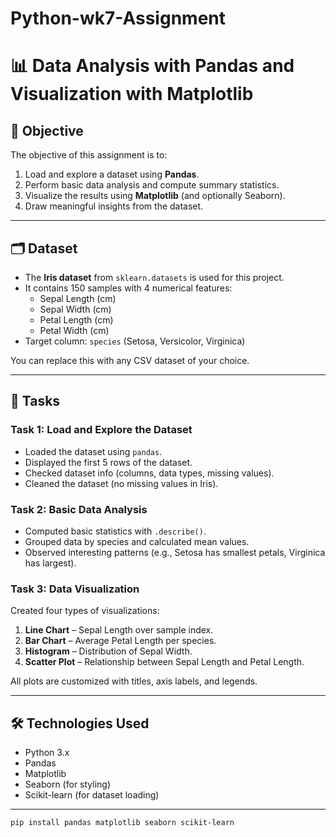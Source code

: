 # Python-wk7-Assignment
# 📊 Data Analysis with Pandas and Visualization with Matplotlib

## 📌 Objective
The objective of this assignment is to:
1. Load and explore a dataset using **Pandas**.
2. Perform basic data analysis and compute summary statistics.
3. Visualize the results using **Matplotlib** (and optionally Seaborn).
4. Draw meaningful insights from the dataset.

---

## 🗂️ Dataset
- The **Iris dataset** from `sklearn.datasets` is used for this project.
- It contains 150 samples with 4 numerical features:
  - Sepal Length (cm)
  - Sepal Width (cm)
  - Petal Length (cm)
  - Petal Width (cm)  
- Target column: `species` (Setosa, Versicolor, Virginica)

You can replace this with any CSV dataset of your choice.

---

## 📖 Tasks

### **Task 1: Load and Explore the Dataset**
- Loaded the dataset using `pandas`.
- Displayed the first 5 rows of the dataset.
- Checked dataset info (columns, data types, missing values).
- Cleaned the dataset (no missing values in Iris).

### **Task 2: Basic Data Analysis**
- Computed basic statistics with `.describe()`.
- Grouped data by species and calculated mean values.
- Observed interesting patterns (e.g., Setosa has smallest petals, Virginica has largest).

### **Task 3: Data Visualization**
Created four types of visualizations:
1. **Line Chart** – Sepal Length over sample index.
2. **Bar Chart** – Average Petal Length per species.
3. **Histogram** – Distribution of Sepal Width.
4. **Scatter Plot** – Relationship between Sepal Length and Petal Length.

All plots are customized with titles, axis labels, and legends.

---

## 🛠️ Technologies Used
- Python 3.x
- Pandas
- Matplotlib
- Seaborn (for styling)
- Scikit-learn (for dataset loading)

---


   ```bash
   pip install pandas matplotlib seaborn scikit-learn
